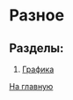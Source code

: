 # Разное

## Разделы:

1. [Графика](https://github.com/Holiden/Library/blob/master/Sections/Other/Drawning.md)

[На главную](https://github.com/Holiden/Library/blob/master/README.md)

